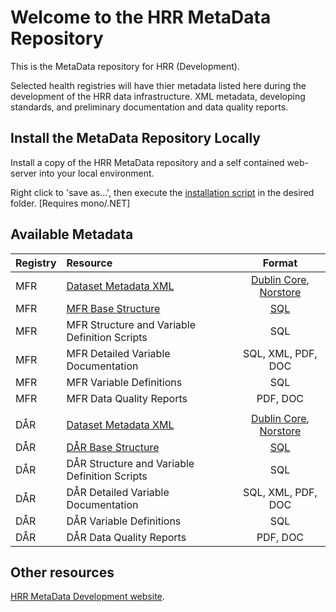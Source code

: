 # Welcome to the HRR MetaData Repository

This is the MetaData repository for HRR (Development).  

Selected health registries will have thier metadata listed here during the development of the HRR data infrastructure.  XML metadata, developing standards, and preliminary documentation and data quality reports.


## Install the MetaData Repository Locally

Install a copy of the HRR MetaData repository and a self contained web-server into your local environment.

Right click to 'save as...', then execute the [installation script](https://raw.githubusercontent.com/hrrno/datamunger/develop/Munger/Scripts/install-metadata-webserver.fsx) in the desired folder.  [Requires mono/.NET]


## Available Metadata

| Registry | Resource | Format |
| --- | :--- | :---: |
| MFR | [Dataset Metadata XML](https://github.com/hrrno/metadata/blob/master/registries/mfr/norstore/norstore.xml) | [Dublin Core](http://dublincore.org/), [Norstore](https://www.norstore.no/services/archive) |
| MFR | [MFR Base Structure](https://github.com/hrrno/metadata/blob/master/registries/mfr/data/structure/mfr_all_fields.sql) | [SQL](http://en.wikipedia.org/wiki/SQL) |
| MFR | MFR Structure and Variable Definition Scripts | SQL |
| MFR | MFR Detailed Variable Documentation | SQL, XML, PDF, DOC |
| MFR | MFR Variable Definitions | SQL |
| MFR | MFR Data Quality Reports | PDF, DOC |
| | | |
| DÅR | [Dataset Metadata XML](https://github.com/hrrno/metadata/blob/master/registries/daar/norstore/norstore.xml) | [Dublin Core](http://dublincore.org/), [Norstore](https://www.norstore.no/services/archive) |
| DÅR | [DÅR Base Structure](https://github.com/hrrno/metadata/blob/master/registries/daar/data/structure/daar_all_fields.sql) | [SQL](http://en.wikipedia.org/wiki/SQL) |
| DÅR | DÅR Structure and Variable Definition Scripts | SQL |
| DÅR | DÅR Detailed Variable Documentation | SQL, XML, PDF, DOC |
| DÅR | DÅR Variable Definitions | SQL |
| DÅR | DÅR Data Quality Reports | PDF, DOC |


## Other resources


[HRR MetaData Development website](http://hrrno.github.io/metadata/).



